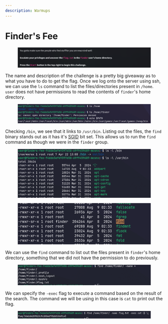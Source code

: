```yaml
---
description: Warmups
---
```


# Finder's Fee

<figure><img src="../../../.gitbook/assets/image.png" alt=""><figcaption></figcaption></figure>

The name and description of the challenge is a pretty big giveaway as to what you have to do to get the flag. Once we log onto the server using ssh, we can use the `ls` command to list the files/directories present in `/home`. `user` does not have permissions to read the contents of `finder`'s home directory.

<figure><img src="../../../.gitbook/assets/Screenshot from 2024-10-11 19-42-34.png" alt=""><figcaption></figcaption></figure>

Checking `/bin`, we see that it links to `/usr/bin`. Listing out the files, the `find` binary stands out as it has it's [SGID](https://linuxconfig.org/how-to-use-special-permissions-the-setuid-setgid-and-sticky-bits) bit set. This allows us to run the `find` command as though we were in the `finder` group.

<figure><img src="../../../.gitbook/assets/Screenshot from 2024-10-11 19-43-12.png" alt=""><figcaption></figcaption></figure>

<figure><img src="../../../.gitbook/assets/Screenshot from 2024-10-11 19-43-30.png" alt=""><figcaption></figcaption></figure>

We can use the `find` command to list out the files present in `finder`'s home directory, something that we did not have the permission to do previously.

<figure><img src="../../../.gitbook/assets/Screenshot from 2024-10-11 19-45-07.png" alt=""><figcaption></figcaption></figure>

We can specify the `-exec` flag to execute a command based on the result of the search. The command we will be using in this case is `cat` to print out the flag.

<figure><img src="../../../.gitbook/assets/Screenshot from 2024-10-11 19-47-37.png" alt=""><figcaption></figcaption></figure>
